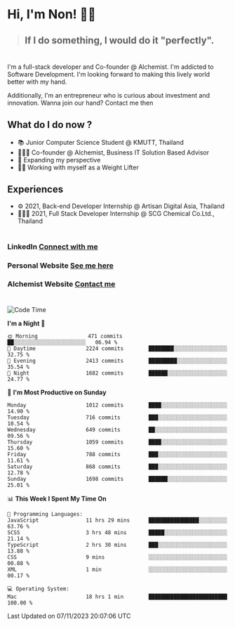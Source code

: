 # Hi, I'm Non! 🖐🏻

> ## If I do something, I would do it "perfectly".

#

I'm a full-stack developer and Co-founder @ Alchemist. I'm addicted to Software Development. I'm looking forward to making this lively world better with my hand.

Additionally, I'm an entrepreneur who is curious about investment and innovation. Wanna join our hand? Contact me then

## What do I do now ?

- 📚 Junior Computer Science Student @ KMUTT, Thailand
- 🧑🏻‍💻 Co-founder @ Alchemist, Business IT Solution Based Advisor
- 🌈 Expanding my perspective
- 🏋🏻 Working with myself as a Weight Lifter

## Experiences

- ⚙️ 2021, Back-end Developer Internship @ Artisan Digital Asia, Thailand
- 🧑🏻‍💻 2021, Full Stack Developer Internship @ SCG Chemical Co.Ltd., Thailand

#

### LinkedIn [Connect with me](https://www.linkedin.com/in/non-nontra/)

### Personal Website [See me here](https://nonnontra.com/)

### Alchemist Website [Contact me](https://alchemist-softwarehouse.co/)

#

<!--START_SECTION:waka-->
![Code Time](http://img.shields.io/badge/Code%20Time-3%2C299%20hrs%2037%20mins-blue)

**I'm a Night 🦉** 

```text
🌞 Morning                471 commits         ██░░░░░░░░░░░░░░░░░░░░░░░   06.94 % 
🌆 Daytime                2224 commits        ████████░░░░░░░░░░░░░░░░░   32.75 % 
🌃 Evening                2413 commits        █████████░░░░░░░░░░░░░░░░   35.54 % 
🌙 Night                  1682 commits        ██████░░░░░░░░░░░░░░░░░░░   24.77 % 
```
📅 **I'm Most Productive on Sunday** 

```text
Monday                   1012 commits        ████░░░░░░░░░░░░░░░░░░░░░   14.90 % 
Tuesday                  716 commits         ███░░░░░░░░░░░░░░░░░░░░░░   10.54 % 
Wednesday                649 commits         ██░░░░░░░░░░░░░░░░░░░░░░░   09.56 % 
Thursday                 1059 commits        ████░░░░░░░░░░░░░░░░░░░░░   15.60 % 
Friday                   788 commits         ███░░░░░░░░░░░░░░░░░░░░░░   11.61 % 
Saturday                 868 commits         ███░░░░░░░░░░░░░░░░░░░░░░   12.78 % 
Sunday                   1698 commits        ██████░░░░░░░░░░░░░░░░░░░   25.01 % 
```


📊 **This Week I Spent My Time On** 

```text
💬 Programming Languages: 
JavaScript               11 hrs 29 mins      ████████████████░░░░░░░░░   63.76 % 
SCSS                     3 hrs 48 mins       █████░░░░░░░░░░░░░░░░░░░░   21.14 % 
TypeScript               2 hrs 30 mins       ███░░░░░░░░░░░░░░░░░░░░░░   13.88 % 
CSS                      9 mins              ░░░░░░░░░░░░░░░░░░░░░░░░░   00.88 % 
XML                      1 min               ░░░░░░░░░░░░░░░░░░░░░░░░░   00.17 % 

💻 Operating System: 
Mac                      18 hrs 1 min        █████████████████████████   100.00 % 
```


 Last Updated on 07/11/2023 20:07:06 UTC
<!--END_SECTION:waka-->
